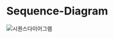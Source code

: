 # Sequence-Diagram

![시퀀스다이어그램](https://user-images.githubusercontent.com/48213832/104887180-35662400-59ae-11eb-91b1-8659aeb43fa8.PNG)
